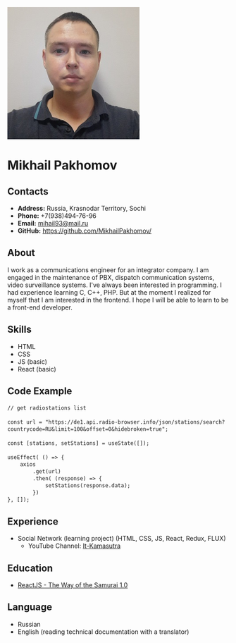![Avatar](./avatar.jpg)
# Mikhail Pakhomov
## Contacts
* **Address:** Russia, Krasnodar Territory, Sochi
* **Phone:** +7(938)494-76-96
* **Email:** mihail93@mail.ru
* **GitHub:** https://github.com/MikhailPakhomov/
## About
I work as a communications engineer for an integrator company. I am engaged in the maintenance of PBX, dispatch communication systems, video surveillance systems. I've always been interested in programming. I had experience learning C, C++, PHP. But at the moment I realized for myself that I am interested in the frontend. I hope I will be able to learn to be a front-end developer.
## Skills
* HTML
* CSS
* JS (basic)
* React (basic)
## Code Example
```
// get radiostations list

const url = "https://de1.api.radio-browser.info/json/stations/search?countrycode=RU&limit=100&offset=0&hidebroken=true";

const [stations, setStations] = useState([]);

useEffect( () => {
    axios
        .get(url)
        .then( (response) => {
            setStations(response.data);
        })
}, []);

```
## Experience
* Social Network (learning project) (HTML, CSS, JS, React, Redux, FLUX)
    + YouTube Channel: [It-Kamasutra](https://www.youtube.com/@ITKAMASUTRA)

## Education
* [ReactJS - The Way of the Samurai 1.0](https://www.youtube.com/playlist?list=PLcvhF2Wqh7DNVy1OCUpG3i5lyxyBWhGZ8)
## Language
* Russian
* English (reading technical documentation with a translator)
